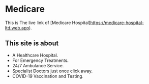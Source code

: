 # Medicare

This is The live link of [Medicare Hospital]https://medicare-hospital-ltd.web.app).

## This site is about
- A Healthcare Hospital.
- For Emergency Treatments.
- 24/7 Ambulance Service.
- Specialist Doctors just once click away.
- COVID-19 Vaccination and Testing.
